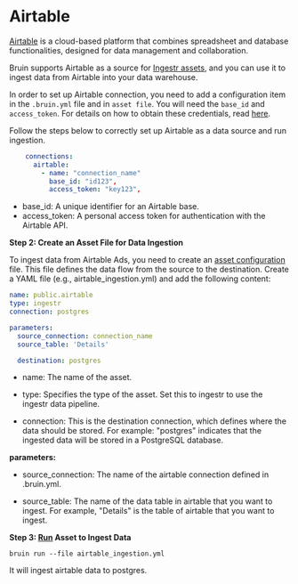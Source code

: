 # Airtable
[Airtable](https://www.airtable.com/) is a cloud-based platform that combines spreadsheet and database functionalities, designed for data management and collaboration.

Bruin supports Airtable as a source for [Ingestr assets](https://bruin-data.github.io/bruin/assets/ingestr.html), and you can use it to ingest data from Airtable into your data warehouse.

In order to set up Airtable connection, you need to add a configuration item in the `.bruin.yml` file and in `asset file`. 
You will need the `base_id` and `access_token`. For details on how to obtain these credentials, read [here](https://dlthub.com/docs/dlt-ecosystem/verified-sources/airtable#setup-guide).

Follow the steps below to correctly set up Airtable as a data source and run ingestion.

```yml
    connections:
      airtable:
        - name: "connection_name"
          base_id: "id123",
          access_token: "key123",
```

- base_id: A unique identifier for an Airtable base.
- access_token: A personal access token for authentication with the Airtable API.

**Step 2: Create an Asset File for Data Ingestion**

To ingest data from Airtable Ads, you need to create an [asset configuration](https://bruin-data.github.io/bruin/assets/ingestr.html#asset-structure)  file. This file defines the data flow from the source to the destination. Create a YAML file (e.g., airtable_ingestion.yml) and add the following content:

```yaml
name: public.airtable
type: ingestr
connection: postgres

parameters:
  source_connection: connection_name
  source_table: 'Details'

  destination: postgres
```
- name: The name of the asset.

- type: Specifies the type of the asset. Set this to ingestr to use the ingestr data pipeline.

- connection: This is the destination connection, which defines where the data should be stored. For example: "postgres" indicates that the ingested data will be stored in a PostgreSQL database.

**parameters:**
- source_connection: The name of the airtable connection defined in .bruin.yml.

- source_table: The name of the data table in airtable that you want to ingest. For example, "Details" is the table of airtable that you want to ingest.

**Step 3: [Run](https://bruin-data.github.io/bruin/commands/run.html) Asset to Ingest Data**
```
bruin run --file airtable_ingestion.yml
```
It will ingest airtable data to postgres. 
